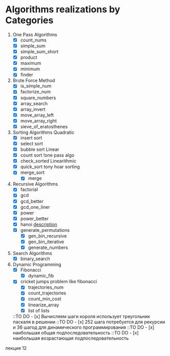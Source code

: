 # Algorithms realizations by Categories

1. One Pass Algorithms
   - [x] count_nums
   - [x] simple_sum 
   - [x] simple_sum_short
   - [x] product
   - [x] maximum
   - [x] minimum
   - [x] finder

2. Brute Force Method
   - [x] is_simple_num
   - [x] factorize_num
   - [x] square_numbers
   - [x] array_search
   - [x] array_invert
   - [x] move_array_left
   - [x] move_array_right
   - [x] sieve_of_eratosthenes
   
3. Sorting Algorithms
   Quadratic
   - [x] insert sort
   - [x] select sort
   - [x] bubble sort
   Linear
   - [x] count sort !one pass algo
   - [x] check_sorted
   Linearithmic
   - [x] quick_sort tony hoar sorting
   - [x] merge_sort
     - [x] merge

4. Recursive Algorithms
   - [x] factorial
   - [x] gcd
   - [x] gcd_better
   - [x] gcd_one_liner
   - [x] power
   - [x] power_better
   - [x] hanoi [description](https://pythobyte.com/tower-of-hanoi-python-01725/)
   - [x] generate_permutations
     - [x] gen_bin_recursive
     - [x] gen_bin_iterative
     - [x] generate_numbers
     
5. Search Algorithms 
   - [x] binary_search

6. Dynamic Programming
   - [x] Fibonacci
     - [x] dynamic_fib
   - [x] cricket jumps problem like fibonacci
     - [x] trajectories_num
     - [x] count_trajectories
     - [x] count_min_cost
     - [x] linearize_array
     - [x] list of lists
     
   ::TO DO - [x] Вычисляем шаги короля использует треугольник паскаля в решении
     ::TO DO - [x] 252 шага потребуется для рекурсии и 36 шагод для динамического программирования
   ::TO DO - [x] наибольшая общая подпоследовательность
   ::TO DO - [x] наибольшая возрастающая подпоследовательность
   
   
лекция 12